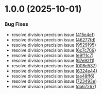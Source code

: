 # 1.0.0 (2025-10-01)


### Bug Fixes

* resolve division precision issue ([415e4ef](https://github.com/mrccode/srb-test/commit/415e4efd626e85f474fb1a0a280aa96a45081090))
* resolve division precision issue ([46277fd](https://github.com/mrccode/srb-test/commit/46277fdfbacb6908d18e12075e8e011f0ba60580))
* resolve division precision issue ([9529195](https://github.com/mrccode/srb-test/commit/952919507544099a365b7d1aff2541d63709e96f))
* resolve division precision issue ([6c7c709](https://github.com/mrccode/srb-test/commit/6c7c7099157a15f0e3149567bab95c0e9e731d85))
* resolve division precision issue ([e9f11c7](https://github.com/mrccode/srb-test/commit/e9f11c7d7221af13f0533c3698fb2deef08eb5dd))
* resolve division precision issue ([67e92f1](https://github.com/mrccode/srb-test/commit/67e92f10be31d68780fccc036735b5dc6d44f076))
* resolve division precision issue ([008d537](https://github.com/mrccode/srb-test/commit/008d5377429bd7d3db248a8a527c46eabe1f42d7))
* resolve division precision issue ([6324e44](https://github.com/mrccode/srb-test/commit/6324e44ec414cabc6c225e1e7498fe524f38832e))
* resolve division precision issue ([ae48ff6](https://github.com/mrccode/srb-test/commit/ae48ff6bd52231fc4ec8367e04729f6eb74667a1))
* resolve division precision issue ([723493e](https://github.com/mrccode/srb-test/commit/723493ed94fa5cfdb218934e3b46953b58aa9ccc))
* resolve division precision issue ([da67267](https://github.com/mrccode/srb-test/commit/da6726722b7b6ea9867f682e29bee1f4976720ff))
